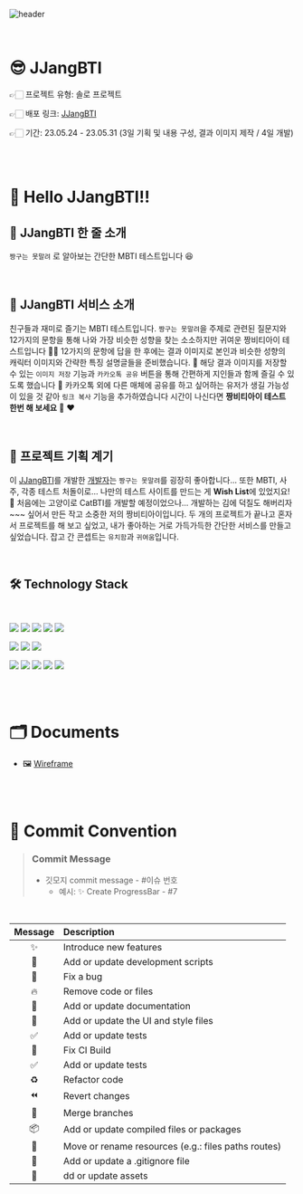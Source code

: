 ![header](https://capsule-render.vercel.app/api?type=Waving&color=FFD768&height=250&section=header&text=JJangBTI%20&fontSize=60&fontColor=ffffff&animation=twinkling&fontAlignY=40)

</br>

# 😎 JJangBTI

👉🏻 프로젝트 유형: 솔로 프로젝트

👉🏻 배포 링크: [JJangBTI](https://jjangbti.netlify.app/)

👉🏻 기간: 23.05.24 - 23.05.31 (3일 기획 및 내용 구성, 결과 이미지 제작 / 4일 개발)

</br>

</br>

# 👋 Hello JJangBTI!!

## 🔮 JJangBTI 한 줄 소개
 `짱구는 못말려` 로 알아보는 간단한 MBTI 테스트입니다 😆

</br>

## 🎃 JJangBTI 서비스 소개
친구들과 재미로 즐기는 MBTI 테스트입니다. `짱구는 못말려`을 주제로 관련된 질문지와 12가지의 문항을 통해 나와 가장 비슷한 성향을 찾는 소소하지만 귀여운 짱비티아이 테스트입니다 🍙😂 12가지의 문항에 답을 한 후에는 결과 이미지로 본인과 비슷한 성향의 캐릭터 이미지와 간략한 특징 설명글들을 준비했습니다. 🤭 해당 결과 이미지를 저장할 수 있는 `이미지 저장` 기능과 `카카오톡 공유` 버튼을 통해 간편하게 지인들과 함께 즐길 수 있도록 했습니다 💃 카카오톡 외에 다른 매체에 공유를 하고 싶어하는 유저가 생길 가능성이 있을 것 같아 `링크 복사` 기능을 추가하였습니다 시간이 나신다면 **짱비티아이 테스트 한번 해 보세요** 🤭 ❤️

</br>

## 🌱 프로젝트 기획 계기
이 [JJangBTI](https://jjangbti.netlify.app/)를 개발한 [개발자](https://github.com/youa7878)는 `짱구는 못말려`를 굉장히 좋아합니다... 또한 MBTI, 사주, 각종 테스트 처돌이로... 나만의 테스트 사이트를 만드는 게 **Wish List**에 있었지요! 💃 처음에는 고양이로 CatBTI를 개발할 예정이었으나... 개발하는 김에 덕질도 해버리자~~~ 싶어서 만든 작고 소중한 저의 짱비티아이입니다. 두 개의 프로젝트가 끝나고 혼자서 프로젝트를 해 보고 싶었고, 내가 좋아하는 거로 가득가득한 간단한 서비스를 만들고 싶었습니다. 잡고 간 콘셉트는 `유치함`과 `귀여움`입니다.

</br>

## 🛠️ Technology Stack

</br>

<img src="https://img.shields.io/badge/yarn-2C8EBB?style=for-the-badge&logo=yarn&logoColor=white"> <img src="https://img.shields.io/badge/vite-646CFF?style=for-the-badge&logo=vite&logoColor=white"> <img src="https://img.shields.io/badge/react-61DAFB?style=for-the-badge&logo=react&logoColor=white"> <img src="https://img.shields.io/badge/eslint-4B32C3?style=for-the-badge&logo=eslint&logoColor=white"> 
<img src="https://img.shields.io/badge/prettier-F7B93E?style=for-the-badge&logo=prettier&logoColor=white">

<img src="https://img.shields.io/badge/typescript-3178C6?style=for-the-badge&logo=typescript&logoColor=white"> <img src="https://img.shields.io/badge/styledcomponents-DB7093?style=for-the-badge&logo=styledcomponents&logoColor=white"> <img src="https://img.shields.io/badge/reactrouter-CA4245?style=for-the-badge&logo=reactrouter&logoColor=white"> 

<img src="https://img.shields.io/badge/recoil-61DAFB?style=for-the-badge&logo=react&logoColor=white"> <img src="https://img.shields.io/badge/figma-F24E1E?style=for-the-badge&logo=figma&logoColor=white"> <img src="https://img.shields.io/badge/github-181717?style=for-the-badge&logo=github&logoColor=white"> <img src="https://img.shields.io/badge/githubactions-2088FF?style=for-the-badge&logo=githubactions&logoColor=white"> 
<img src="https://img.shields.io/badge/netlify-00C7B7?style=for-the-badge&logo=netlify&logoColor=white">

</br>
</br>

# 🗂️ Documents

- 🖼️ [Wireframe](https://www.figma.com/file/KbFdtPGjYuSObbJQkBNviR/JJangBTI?type=design&node-id=0%3A1&t=xlThWv5dCUlWsL4N-1)

</br>
</br>

# 🎀 Commit Convention

> ### Commit Message
>
> - 깃모지 commit message - #이슈 번호
>   - 예시: ✨ Create ProgressBar - #7

</br>

| Message | Description                                         |
| :-----: | :-------------------------------------------------- |
|   ✨    | Introduce new features                              |
|   🔨    | Add or update development scripts                   |
|   🐛    | Fix a bug                                           |
|   🔥    | Remove code or files                                |
|   📝    | Add or update documentation                         |
|   💄    | Add or update the UI and style files                |
|   ✅    | Add or update tests                                 |
|   💚    | Fix CI Build                                        |
|   ✅    | Add or update tests                                 |
|   ♻️    | Refactor code                                       |
|   ⏪    | Revert changes                                      |
|   🔀    | Merge branches                                      |
|   📦    | Add or update compiled files or packages            |
|   🚚    | Move or rename resources (e.g.: files paths routes) |
|   🙈    | Add or update a .gitignore file                     |
|   🍱    | dd or update assets                                 |

